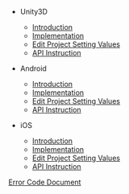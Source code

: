 * Unity3D
    * [Introduction](/EN/Unity3D/summary)
    * [Implementation](/EN/Unity3D/sdk_integration)
    * [Edit Project Setting Values](/EN/Unity3D/edit_resources)
    * [API Instruction](/EN/Unity3D/Interface_design_description)
    
* Android
   * [Introduction](/EN/Android/summary)
   * [Implementation](/EN/Android/sdk_implementation)
   * [Edit Project Setting Values](/EN/Android/edit_resources)
   * [API Instruction](/EN/Android/Interface_design_description)

* iOS
    * [Introduction](/EN/iOS/1.summary)
    * [Implementation](/EN/iOS/2.AccessProcess)
    * [Edit Project Setting Values](/EN/iOS/3.ConfigProjectParam)
    * [API Instruction](/EN/iOS/4.SDKUsage)
    
[Error Code Document](/EN/errorcode)
